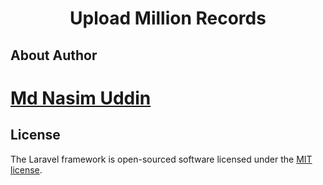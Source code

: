 <h1 align="center">Upload Million Records</h1>

## About Author
<h1><a href="https://www.facebook.com/nasimahmed.eng">Md Nasim Uddin</a></h1>

## License

The Laravel framework is open-sourced software licensed under the [MIT license](https://opensource.org/licenses/MIT).
